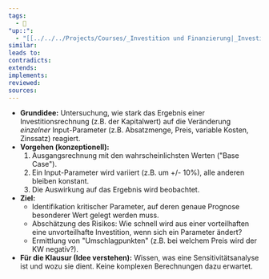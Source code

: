 ```yaml
---
tags:
  - 🌱
"up::":
  - "[[../../../Projects/Courses/_Investition und Finanzierung|_Investition und Finanzierung]]"
similar:
leads to:
contradicts:
extends:
implements:
reviewed:
sources:
---
```


*   **Grundidee:** Untersuchung, wie stark das Ergebnis einer Investitionsrechnung (z.B. der Kapitalwert) auf die Veränderung *einzelner* Input-Parameter (z.B. Absatzmenge, Preis, variable Kosten, Zinssatz) reagiert.
*   **Vorgehen (konzeptionell):**
    1.  Ausgangsrechnung mit den wahrscheinlichsten Werten ("Base Case").
    2.  Ein Input-Parameter wird variiert (z.B. um +/- 10%), alle anderen bleiben konstant.
    3.  Die Auswirkung auf das Ergebnis wird beobachtet.
*   **Ziel:**
    *   Identifikation kritischer Parameter, auf deren genaue Prognose besonderer Wert gelegt werden muss.
    *   Abschätzung des Risikos: Wie schnell wird aus einer vorteilhaften eine unvorteilhafte Investition, wenn sich ein Parameter ändert?
    *   Ermittlung von "Umschlagpunkten" (z.B. bei welchem Preis wird der KW negativ?).
*   **Für die Klausur (Idee verstehen):** Wissen, was eine Sensitivitätsanalyse ist und wozu sie dient. Keine komplexen Berechnungen dazu erwartet.

